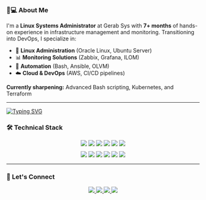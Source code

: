 ### 👨💻 About Me
I'm a **Linux Systems Administrator** at Gerab Sys with **7+ months** of hands-on experience in infrastructure management and monitoring. Transitioning into DevOps, I specialize in:
- 🐧 **Linux Administration** (Oracle Linux, Ubuntu Server)
- 📊 **Monitoring Solutions** (Zabbix, Grafana, ILOM)
- 🤖 **Automation** (Bash, Ansible, OLVM)
- ☁️ **Cloud & DevOps** (AWS, CI/CD pipelines)

**Currently sharpening:** Advanced Bash scripting, Kubernetes, and Terraform

---

[![Typing SVG](https://readme-typing-svg.demolab.com?font=Fira+Code&pause=1000&color=97F700&background=FFFFFF00&width=435&lines=Linux+Administrator+%7C+DevOpsEnthusiast)](https://git.io/typing-svg)  

### 🛠️ Technical Stack

<div align="center" style="margin: 10px 0">
  <img src="https://img.shields.io/badge/Oracle_Linux-F80000?style=for-the-badge&logoColor=transparent" />
  <img src="https://img.shields.io/badge/Red_Hat-EE0000?style=for-the-badge&logoColor=transparent" />
  <img src="https://img.shields.io/badge/Ubuntu-E95420?style=for-the-badge&logoColor=transparent" />
  <img src="https://img.shields.io/badge/Ansible-EE0000?style=for-the-badge&logoColor=transparent" />
  <img src="https://img.shields.io/badge/Zabbix-CC0000?style=for-the-badge&logoColor=transparent" />
  <img src="https://img.shields.io/badge/AWS-FF9900?style=for-the-badge&logoColor=transparent" />
</div>

<div align="center" style="margin: 10px 0">
  <img src="https://img.shields.io/badge/Shell_Scripting-4EAA25?style=for-the-badge&logoColor=transparent" />
  <img src="https://img.shields.io/badge/Python-3776AB?style=for-the-badge&logoColor=transparent" />
  <img src="https://img.shields.io/badge/HTML-E34F26?style=for-the-badge&logoColor=transparent" />
  <img src="https://img.shields.io/badge/CSS-1572B6?style=for-the-badge&logoColor=transparent" />
  <img src="https://img.shields.io/badge/Tailwind_CSS-06B6D4?style=for-the-badge&logoColor=transparent" />
  <img src="https://img.shields.io/badge/JavaScript-F7DF1E?style=for-the-badge&logoColor=transparent" />
</div>

---

### 🤝 Let's Connect
<div align="center">
  <a href="https://www.linkedin.com/in/mohammedniyasnf/">
    <img src="https://img.shields.io/badge/LinkedIn-0077B5?style=for-the-badge&logo=linkedin&logoColor=white" />
  </a>
  <a href="https://medium.com/@mohammedniyas654">
    <img src="https://img.shields.io/badge/Medium-12100E?style=for-the-badge&logo=medium&logoColor=white" />
  </a>
  <a href="mailto:mohammedniyas654@gmail.com">
    <img src="https://img.shields.io/badge/Email-D14836?style=for-the-badge&logo=gmail&logoColor=white" />
  </a>
   <a href="https://www.youtube.com/@blur141">
    <img src="https://img.shields.io/badge/Youtube-D14836?style=for-the-badge&logo=youtube&logoColor=white" />
  </a>
</div>
